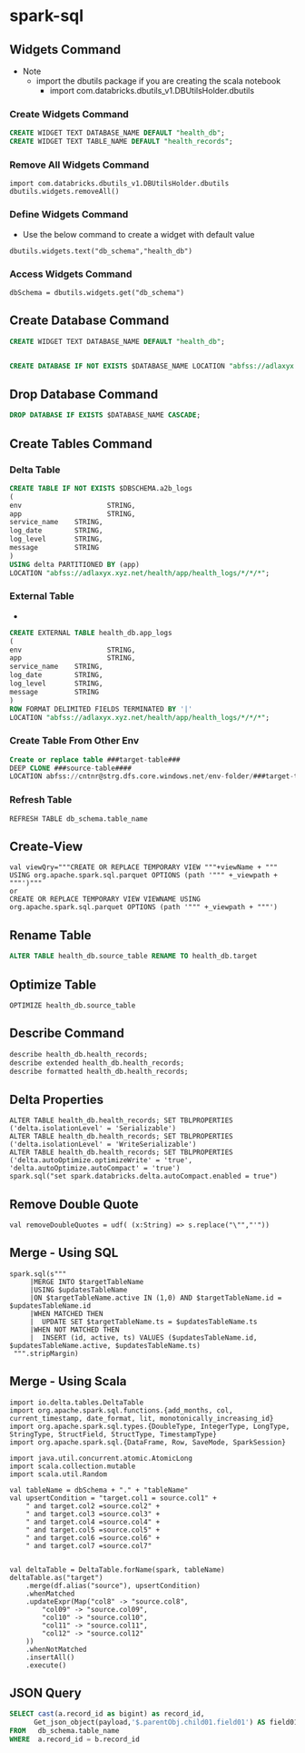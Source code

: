 # spark-sql

## Widgets Command

- Note 
  - import the dbutils package if you are creating the scala notebook
    - import com.databricks.dbutils_v1.DBUtilsHolder.dbutils

### Create Widgets Command

```sql
CREATE WIDGET TEXT DATABASE_NAME DEFAULT "health_db";
CREATE WIDGET TEXT TABLE_NAME DEFAULT "health_records";
```
### Remove All Widgets Command

  

```
import com.databricks.dbutils_v1.DBUtilsHolder.dbutils
dbutils.widgets.removeAll()
```

### Define Widgets Command
- Use the below command to create a widget with default value
  
```
dbutils.widgets.text("db_schema","health_db")
```

### Access Widgets Command

```
dbSchema = dbutils.widgets.get("db_schema")
```


## Create Database Command

```sql
CREATE WIDGET TEXT DATABASE_NAME DEFAULT "health_db";


CREATE DATABASE IF NOT EXISTS $DATABASE_NAME LOCATION "abfss://adlaxyx.xyz.net/xyz/xyz";
```

## Drop Database Command
```sql
DROP DATABASE IF EXISTS $DATABASE_NAME CASCADE;
```

## Create Tables Command

### Delta Table 

```sql
CREATE TABLE IF NOT EXISTS $DBSCHEMA.a2b_logs 
(
env  					STRING, 
app  					STRING, 
service_name 	STRING,
log_date     	STRING, 
log_level   	STRING, 
message      	STRING
)
USING delta PARTITIONED BY (app) 
LOCATION "abfss://adlaxyx.xyz.net/health/app/health_logs/*/*/*";
```

### External Table
- 
```sql
CREATE EXTERNAL TABLE health_db.app_logs
(
env  					STRING, 
app  					STRING, 
service_name 	STRING,
log_date     	STRING, 
log_level   	STRING, 
message      	STRING
)
ROW FORMAT DELIMITED FIELDS TERMINATED BY '|' 
LOCATION "abfss://adlaxyx.xyz.net/health/app/health_logs/*/*/*";
```

### Create Table From Other Env

```sql
Create or replace table ###target-table###
DEEP CLONE ###source-table####
LOCATION abfss://cntnr@strg.dfs.core.windows.net/env-folder/###target-table###
```
### Refresh Table

```
REFRESH TABLE db_schema.table_name
```

## Create-View

```
val viewQry="""CREATE OR REPLACE TEMPORARY VIEW """+viewName + """ USING org.apache.spark.sql.parquet OPTIONS (path '""" +_viewpath + """')"""
or
CREATE OR REPLACE TEMPORARY VIEW VIEWNAME USING org.apache.spark.sql.parquet OPTIONS (path '""" +_viewpath + """')
```

## Rename Table
```sql
ALTER TABLE health_db.source_table RENAME TO health_db.target
```

## Optimize Table
```
OPTIMIZE health_db.source_table
```
## Describe Command

```sql
describe health_db.health_records;
describe extended health_db.health_records;
describe formatted health_db.health_records;
```

## Delta Properties

```
ALTER TABLE health_db.health_records; SET TBLPROPERTIES ('delta.isolationLevel' = 'Serializable')
ALTER TABLE health_db.health_records; SET TBLPROPERTIES ('delta.isolationLevel' = 'WriteSerializable')
ALTER TABLE health_db.health_records; SET TBLPROPERTIES ('delta.autoOptimize.optimizeWrite' = 'true', 'delta.autoOptimize.autoCompact' = 'true')
spark.sql("set spark.databricks.delta.autoCompact.enabled = true")
```

## Remove Double Quote
```
val removeDoubleQuotes = udf( (x:String) => s.replace("\"","'"))
```
## Merge - Using SQL

```
spark.sql(s"""
     |MERGE INTO $targetTableName
     |USING $updatesTableName
     |ON $targetTableName.active IN (1,0) AND $targetTableName.id = $updatesTableName.id
     |WHEN MATCHED THEN
     |  UPDATE SET $targetTableName.ts = $updatesTableName.ts
     |WHEN NOT MATCHED THEN
     |  INSERT (id, active, ts) VALUES ($updatesTableName.id, $updatesTableName.active, $updatesTableName.ts)
 """.stripMargin)
```

## Merge - Using Scala

```
import io.delta.tables.DeltaTable
import org.apache.spark.sql.functions.{add_months, col, current_timestamp, date_format, lit, monotonically_increasing_id}
import org.apache.spark.sql.types.{DoubleType, IntegerType, LongType, StringType, StructField, StructType, TimestampType}
import org.apache.spark.sql.{DataFrame, Row, SaveMode, SparkSession}

import java.util.concurrent.atomic.AtomicLong
import scala.collection.mutable
import scala.util.Random

val tableName = dbSchema + "." + "tableName"
val upsertCondition = "target.col1 = source.col1" +
	" and target.col2 =source.col2" +
	" and target.col3 =source.col3" +
	" and target.col4 =source.col4" +
	" and target.col5 =source.col5" +
	" and target.col6 =source.col6" +
	" and target.col7 =source.col7"


val deltaTable = DeltaTable.forName(spark, tableName)
deltaTable.as("target")
	.merge(df.alias("source"), upsertCondition)
	.whenMatched
	.updateExpr(Map("col8" -> "source.col8",
		"col09" -> "source.col09",
		"col10" -> "source.col10",
		"col11" -> "source.col11",
		"col12" -> "source.col12"
	))
	.whenNotMatched
	.insertAll()
	.execute()
```

## JSON Query

```sql
SELECT cast(a.record_id as bigint) as record_id,
	  Get_json_object(payload,'$.parentObj.child01.field01') AS field01
FROM   db_schema.table_name
WHERE  a.record_id = b.record_id
```
